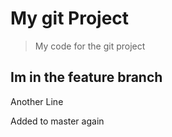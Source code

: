 # My git Project

> My code for the git project

## Im in the feature branch

Another Line

Added to master again
